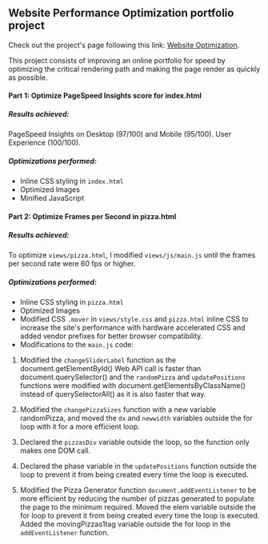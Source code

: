 ## Website Performance Optimization portfolio project

Check out the project's page following this link: [Website Optimization](http://romanrodriguez.github.io/frontend-nanodegree-website-optimization/).

This project consists of improving an online portfolio for speed by optimizing the critical rendering path and making the page render as quickly as possible.

#### Part 1: Optimize PageSpeed Insights score for index.html

##### Results achieved: 
PageSpeed Insights on Desktop (97/100) and Mobile (95/100). User Experience 
(100/100).

##### Optimizations performed:

* Inline CSS styling in `index.html`
* Optimized Images
* Minified JavaScript

#### Part 2: Optimize Frames per Second in pizza.html

##### Results achieved:
To optimize `views/pizza.html`, I modified `views/js/main.js` until the frames per second rate were 60 fps or higher.

##### Optimizations performed:

* Inline CSS styling in `pizza.html`
* Optimized Images
* Modified CSS `.mover` in `views/style.css` and `pizza.html` inline CSS to increase the site's performance with hardware accelerated CSS and added vendor prefixes for better browser compatibility.
* Modifications to the `main.js` code:

1. Modified the `changeSliderLabel` function as the document.getElementById() Web API call is faster than document.querySelector() and the `randomPizza` and `updatePositions` functions were modified with document.getElementsByClassName() instead of querySelectorAll() as it is also faster that way.

2. Modified the `changePizzaSizes` function with a new variable randomPizza, and moved the `dx` and `newwidth` variables outside the for loop with it for a more efficient loop.

3. Declared the `pizzasDiv` variable outside the loop, so the function only makes one DOM call. 

4. Declared the phase variable in the `updatePositions` function outside the loop to prevent it from being created every time the loop is executed.

5. Modified the Pizza Generator function `document.addEventListener` to be more efficient by reducing the number of pizzas generated to populate the page to the minimum required. Moved the elem variable outside the for loop to prevent it from being created every time the loop is executed. Added the movingPizzas1tag variable outside the for loop in the `addEventListener` function.
